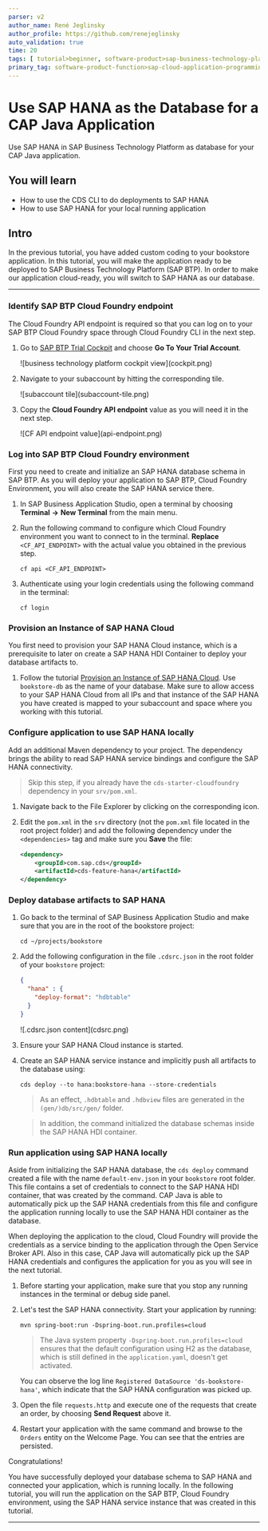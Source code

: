 ```yaml
---
parser: v2
author_name: René Jeglinsky
author_profile: https://github.com/renejeglinsky
auto_validation: true
time: 20
tags: [ tutorial>beginner, software-product>sap-business-technology-platform, programming-tool>java, software-product>sap-business-application-studio]
primary_tag: software-product-function>sap-cloud-application-programming-model
---
```


# Use SAP HANA as the Database for a CAP Java Application
<!-- description --> Use SAP HANA in SAP Business Technology Platform as database for your CAP Java application.

## You will learn
  - How to use the CDS CLI to do deployments to SAP HANA
  - How to use SAP HANA for your local running application

## Intro
In the previous tutorial, you have added custom coding to your bookstore application. In this tutorial, you will make the application ready to be deployed to SAP Business Technology Platform (SAP BTP). In order to make our application cloud-ready, you will switch to SAP HANA as our database.

---

### Identify SAP BTP Cloud Foundry endpoint


The Cloud Foundry API endpoint is required so that you can log on to your SAP BTP Cloud Foundry space through Cloud Foundry CLI in the next step.

1. Go to [SAP BTP Trial Cockpit](https://cockpit.hanatrial.ondemand.com/cockpit#/home/trial) and choose **Go To Your Trial Account**.

    <!-- border -->![business technology platform cockpit view](cockpit.png)

2. Navigate to your subaccount by hitting the corresponding tile.

    <!-- border -->![subaccount tile](subaccount-tile.png)

3. Copy the **Cloud Foundry API endpoint** value as you will need it in the next step.

    <!-- border -->![CF API endpoint value](api-endpoint.png)


### Log into SAP BTP Cloud Foundry environment


First you need to create and initialize an SAP HANA database schema in SAP BTP. As you will deploy your application to SAP BTP, Cloud Foundry Environment, you will also create the SAP HANA service there.

1. In SAP Business Application Studio, open a terminal by choosing **Terminal** **&rarr;** **New Terminal** from the main menu.

2. Run the following command to configure which Cloud Foundry environment you want to connect to in the terminal. **Replace** `<CF_API_ENDPOINT>` with the actual value you obtained in the previous step.

    ```Shell/Bash
    cf api <CF_API_ENDPOINT>
    ```

3. Authenticate using your login credentials using the following command in the terminal:

    ```Shell/Bash
    cf login
    ```




### Provision an Instance of SAP HANA Cloud


You first need to provision your SAP HANA Cloud instance, which is a prerequisite to later on create a SAP HANA HDI Container to deploy your database artifacts to.

1. Follow the tutorial [Provision an Instance of SAP HANA Cloud](hana-cloud-mission-trial-2). Use `bookstore-db` as the name of your database. Make sure to allow access to your SAP HANA Cloud from all IPs and that instance of the SAP HANA you have created is mapped to your subaccount and space where you working with this tutorial.



### Configure application to use SAP HANA locally


Add an additional Maven dependency to your project. The dependency brings the ability to read SAP HANA service bindings and configure the SAP HANA connectivity.

> Skip this step, if you already have the `cds-starter-cloudfoundry` dependency in your `srv/pom.xml`.

1. Navigate back to the File Explorer by clicking on the corresponding icon.

2. Edit the `pom.xml` in the `srv` directory (not the `pom.xml` file located in the root project folder) and add the following dependency under the `<dependencies>` tag and make sure you **Save** the file:

    ```xml
    <dependency>
        <groupId>com.sap.cds</groupId>
        <artifactId>cds-feature-hana</artifactId>
    </dependency>
    ```

### Deploy database artifacts to SAP HANA


1. Go back to the terminal of SAP Business Application Studio and make sure that you are in the root of the bookstore project:

    ```Shell/Bash
    cd ~/projects/bookstore
    ```

2. Add the following configuration in the file `.cdsrc.json` in the root folder of your `bookstore` project:

    ```JSON
    {
      "hana" : {
        "deploy-format": "hdbtable"
      }
    }
    ```

    <!-- border -->![.cdsrc.json content](cdsrc.png)

3. Ensure your SAP HANA Cloud instance is started.

4. Create an SAP HANA service instance and implicitly push all artifacts to the database using:

    ```Shell/Bash
    cds deploy --to hana:bookstore-hana --store-credentials
    ```

    > As an effect, `.hdbtable` and `.hdbview` files are generated in the `(gen/)db/src/gen/` folder.

    > In addition, the command initialized the database schemas inside the SAP HANA HDI container.




### Run application using SAP HANA locally


Aside from initializing the SAP HANA database, the `cds deploy` command created a file with the name `default-env.json` in your `bookstore` root folder. This file contains a set of credentials to connect to the SAP HANA HDI container, that was created by the command. CAP Java is able to automatically pick up the SAP HANA credentials from this file and configure the application running locally to use the SAP HANA HDI container as the database.

When deploying the application to the cloud, Cloud Foundry will provide the credentials as a service binding to the application through the Open Service Broker API. Also in this case, CAP Java will automatically pick up the SAP HANA credentials and configures the application for you as you will see in the next tutorial.


1. Before starting your application, make sure that you stop any running instances in the terminal or debug side panel.

2. Let's test the SAP HANA connectivity. Start your application by running:

    ```Shell/Bash
    mvn spring-boot:run -Dspring-boot.run.profiles=cloud
    ```
    >The Java system property `-Dspring-boot.run.profiles=cloud` ensures that the default configuration using H2 as the database, which is still defined in the `application.yaml`, doesn't get activated.

    You can observe the log line `Registered DataSource 'ds-bookstore-hana'`, which indicate that the SAP HANA configuration was picked up.

3. Open the file `requests.http` and execute one of the requests that create an order, by choosing **Send Request** above it.

4. Restart your application with the same command and browse to the `Orders` entity on the Welcome Page. You can see that the entries are persisted.

Congratulations!

You have successfully deployed your database schema to SAP HANA and connected your application, which is running locally. In the following tutorial, you will run the application on the SAP BTP, Cloud Foundry environment, using the SAP HANA service instance that was created in this tutorial.



---
